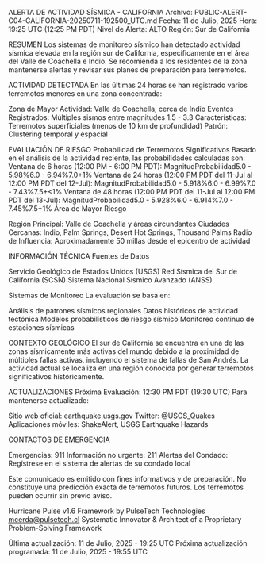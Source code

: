 ALERTA DE ACTIVIDAD SÍSMICA - CALIFORNIA
Archivo: PUBLIC-ALERT-C04-CALIFORNIA-20250711-192500_UTC.md
Fecha: 11 de Julio, 2025
Hora: 19:25 UTC (12:25 PM PDT)
Nivel de Alerta: ALTO
Región: Sur de California

RESUMEN
Los sistemas de monitoreo sísmico han detectado actividad sísmica elevada en la región sur de California, específicamente en el área del Valle de Coachella e Indio. Se recomienda a los residentes de la zona mantenerse alertas y revisar sus planes de preparación para terremotos.

ACTIVIDAD DETECTADA
En las últimas 24 horas se han registrado varios terremotos menores en una zona concentrada:

Zona de Mayor Actividad: Valle de Coachella, cerca de Indio
Eventos Registrados: Múltiples sismos entre magnitudes 1.5 - 3.3
Características: Terremotos superficiales (menos de 10 km de profundidad)
Patrón: Clustering temporal y espacial


EVALUACIÓN DE RIESGO
Probabilidad de Terremotos Significativos
Basado en el análisis de la actividad reciente, las probabilidades calculadas son:
Ventana de 6 horas (12:00 PM - 6:00 PM PDT):
MagnitudProbabilidad5.0 - 5.98%6.0 - 6.94%7.0+1%
Ventana de 24 horas (12:00 PM PDT del 11-Jul al 12:00 PM PDT del 12-Jul):
MagnitudProbabilidad5.0 - 5.918%6.0 - 6.99%7.0 - 7.43%7.5+<1%
Ventana de 48 horas (12:00 PM PDT del 11-Jul al 12:00 PM PDT del 13-Jul):
MagnitudProbabilidad5.0 - 5.928%6.0 - 6.914%7.0 - 7.45%7.5+1%
Área de Mayor Riesgo

Región Principal: Valle de Coachella y áreas circundantes
Ciudades Cercanas: Indio, Palm Springs, Desert Hot Springs, Thousand Palms
Radio de Influencia: Aproximadamente 50 millas desde el epicentro de actividad


INFORMACIÓN TÉCNICA
Fuentes de Datos

Servicio Geológico de Estados Unidos (USGS)
Red Sísmica del Sur de California (SCSN)
Sistema Nacional Sísmico Avanzado (ANSS)

Sistemas de Monitoreo
La evaluación se basa en:

Análisis de patrones sísmicos regionales
Datos históricos de actividad tectónica
Modelos probabilísticos de riesgo sísmico
Monitoreo continuo de estaciones sísmicas


CONTEXTO GEOLÓGICO
El sur de California se encuentra en una de las zonas sísmicamente más activas del mundo debido a la proximidad de múltiples fallas activas, incluyendo el sistema de fallas de San Andrés. La actividad actual se localiza en una región conocida por generar terremotos significativos históricamente.

ACTUALIZACIONES
Próxima Evaluación: 12:30 PM PDT (19:30 UTC)
Para mantenerse actualizado:

Sitio web oficial: earthquake.usgs.gov
Twitter: @USGS_Quakes
Aplicaciones móviles: ShakeAlert, USGS Earthquake Hazards


CONTACTOS DE EMERGENCIA

Emergencias: 911
Información no urgente: 211
Alertas del Condado: Regístrese en el sistema de alertas de su condado local


Este comunicado es emitido con fines informativos y de preparación. No constituye una predicción exacta de terremotos futuros. Los terremotos pueden ocurrir sin previo aviso.

Hurricane Pulse v1.6 Framework by PulseTech Technologies
mcerda@pulsetech.cl
Systematic Innovator & Architect of a Proprietary Problem-Solving Framework

Última actualización: 11 de Julio, 2025 - 19:25 UTC
Próxima actualización programada: 11 de Julio, 2025 - 19:55 UTC
